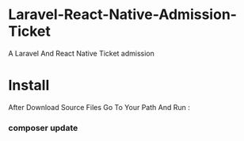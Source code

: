 # Laravel-React-Native-Admission-Ticket
A Laravel And React Native Ticket admission

# Install 
After Download Source Files Go To Your  Path And Run : 
### composer update
